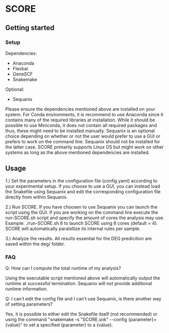 # SCORE

## Getting started

### Setup

Dependencies:
* Anaconda
* Flexbar
* GeneSCF
* Snakemake

Optional:
* Sequanix

Please ensure the dependencies mentioned above are installed on your system. For Conda environments, it is recommend to use Anaconda since it contains many of the required libraries at installation. While it should be possible to use Miniconda, it does not contain all required packages and thus, these might need to be installed manually. Sequanix is an optional choice depending on whether or not the user would prefer to use a GUI or prefers to work on the command line. Sequanix should not be installed for the latter case. SCORE primarily supports Linux OS but might work on other systems as long as the above mentioned dependencies are installed.

## Usage

1.) Set the parameters in the configuration file (config.yaml) according to your experimental setup. If you choose to use a GUI, you can instead load the Snakefile using Sequanix and edit the corresponding configuration file directly from within Sequanix.

2.) Run SCORE. If you have choosen to use Sequanix you can launch the script using the GUI. If you are working on the command line execute the run-SCORE.sh script and specify the amount of cores the analysis may use. Example: ./run-SCORE.sh 8 to launch SCORE using 8 cores (default = 4). SCORE will automatically paralellize its internal rules per sample.

3.) Analyze the results. All results essential for the DEG predicition are saved within the deg/ folder.

### FAQ

Q: How can I compute the total runtime of my analysis?

Using the executable script mentioned above will automatically output the runtime at successful termination. Sequanix will not provide additional runtime information.

Q: I can't edit the config file and I can't use Sequanix, is there another way of setting parameters?

Yes, it is possible to either edit the Snakefile itself (not recommended) or using the command "snakemake -s "SCORE.snk" --config {parameter}={value}" to set a specified {parameter} to a {value}.